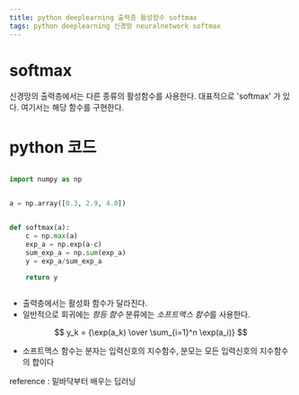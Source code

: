 ```yaml
---
title: python deeplearning 출력층 활성함수 softmax
tags: python deeplearning 신경망 neuralnetwork softmax
---
```



# softmax

신경망의 출력층에서는 다른 종류의 활성함수를 사용한다.
대표적으로 'softmax' 가 있다.
여기서는 해당 함수를 구현한다.



<!--more-->

# python 코드

```python

import numpy as np


a = np.array([0.3, 2.9, 4.0])


def softmax(a):
    c = np.max(a)
    exp_a = np.exp(a-c)
    sum_exp_a = np.sum(exp_a)
    y = exp_a/sum_exp_a

    return y



```

- 출력층에서는 활성화 함수가 달라진다.
- 일반적으로 회귀에는 *항등 함수*
  분류에는 *소프트맥스 함수*를 사용한다.


$$ y_k = {\exp(a_k) \over \sum_{i=1}^n \exp(a_i)} $$

- 소프트맥스 함수는 분자는 입력신호의 지수함수,
  분모는 모든 입력신호의 지수함수의 합이다


reference : 밑바닥부터 배우는 딥러닝
